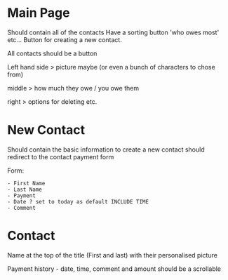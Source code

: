 # Main Page
Should contain all of the contacts
Have a sorting button 'who owes most' etc...
Button for creating a new contact.

All contacts should be a button

Left hand side > picture maybe (or even a bunch of characters to chose from)

middle > how much they owe / you owe them

right > options for deleting etc.

# New Contact
Should contain the basic information to create a new contact
should redirect to the contact payment form

Form:
    
    - First Name
    - Last Name
    - Payment
    - Date ? set to today as default INCLUDE TIME
    - Comment 


# Contact

Name at the top of the title (First and last) with their personalised picture

Payment history - date, time, comment and amount
should be a scrollable


